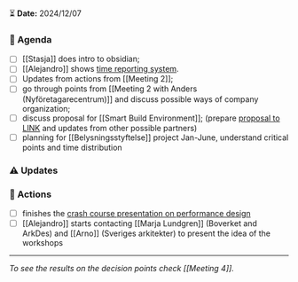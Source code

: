 ⏳ **Date:** 2024/12/07

### 📃 Agenda

- [ ] [[Stasja]] does intro to obsidian;
- [ ] [[Alejandro]] shows [time reporting system](https://docs.google.com/spreadsheets/d/1acTvHOKD0QCCJYG0vyyUjruoZdrIs8IaxwaCIHO0d6s/edit?usp=sharing).
- [ ] Updates from actions from [[Meeting 2]];
- [ ] go through points from [[Meeting 2 with Anders (Nyföretagarecentrum)]] and discuss possible ways of company organization;
- [ ] discuss proposal for [[Smart Build Environment]]; (prepare [proposal to LINK](https://docs.google.com/spreadsheets/d/1bDdcWYPaniEzn-YdRcHmkYpZmLFw5OceWMGFG2Ec0dg/edit?usp=drive_link) and updates from other possible partners)
- [ ] planning for [[Belysningsstyftelse]] project Jan-June, understand critical points and time distribution

### ⚠️ Updates

### 🚀 Actions
- [ ] finishes the [crash course presentation on performance design](https://docs.google.com/presentation/d/10kDiuaBg9PXxkLYuyn7pi64yDn2dp6OcsFPlELe04hU/edit?usp=sharing)
- [ ] [[Alejandro]]  starts contacting [[Marja Lundgren]] (Boverket and ArkDes) and [[Arno]] (Sveriges arkitekter) to present the idea of the workshops

---

_To see the results on the decision points check [[Meeting 4]]._
